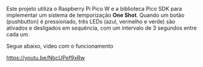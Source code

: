 Este projeto utiliza o Raspberry Pi Pico W e a biblioteca Pico SDK para implementar um sistema de temporização **One Shot**. Quando um botão (pushbutton) é pressionado, três LEDs (azul, vermelho e verde) são ativados e desligados em sequência, com um intervalo de 3 segundos entre cada um.

Segue abaixo, vídeo com o funcionamento

https://youtu.be/NbcUPef9xRw
